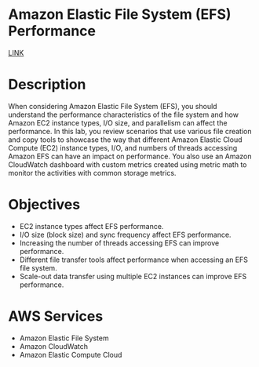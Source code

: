 # Amazon Elastic File System (EFS) Performance

[LINK](https://skillbuilder.aws/learn/TT85FDX3SF/amazon-elastic-file-system-efs-performance/FP5M4YCFEZ)

# **Description**

When considering Amazon Elastic File System (EFS), you should understand the performance characteristics of the file system and how Amazon EC2 instance types, I/O size, and parallelism can affect the performance. In this lab, you review scenarios that use various file creation and copy tools to showcase the way that different Amazon Elastic Cloud Compute (EC2) instance types, I/O, and numbers of threads accessing Amazon EFS can have an impact on performance. You also use an Amazon CloudWatch dashboard with custom metrics created using metric math to monitor the activities with common storage metrics.

# **Objectives**

- EC2 instance types affect EFS performance.
- I/O size (block size) and sync frequency affect EFS performance.
- Increasing the number of threads accessing EFS can improve performance.
- Different file transfer tools affect performance when accessing an EFS file system.
- Scale-out data transfer using multiple EC2 instances can improve EFS performance.

# **AWS Services**

- Amazon Elastic File System
- Amazon CloudWatch
- Amazon Elastic Compute Cloud